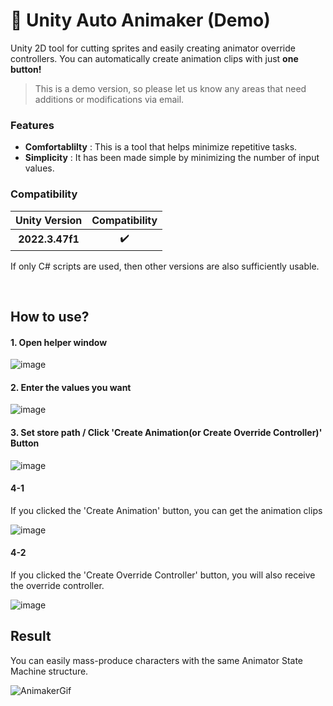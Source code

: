 # :wrench: Unity Auto Animaker (Demo)
Unity 2D tool for cutting sprites and easily creating animator override controllers.
You can automatically create animation clips with just **one button!**

> This is a demo version, so please let us know any areas that need additions or modifications via email.

### Features

* **Comfortablilty** : This is a tool that helps minimize repetitive tasks.
* **Simplicity** : It has been made simple by minimizing the number of input values.

### Compatibility

| Unity Version | Compatibility |
|:-------------:|:-------------:|
| **2022.3.47f1** |:heavy_check_mark:|

If only C# scripts are used, then other versions are also sufficiently usable.

<br>

## How to use?

#### 1. Open helper window

![image](https://github.com/user-attachments/assets/801ddd76-db9a-4d55-84f1-0ef964fd7d4c)

#### 2. Enter the values you want

![image](https://github.com/user-attachments/assets/df0b168c-7721-493f-a8da-a76b648c7752)

#### 3. Set store path / Click 'Create Animation(or Create Override Controller)' Button

![image](https://github.com/user-attachments/assets/d80318b1-5686-4dac-9710-e6af282c0fdb)

#### 4-1
If you clicked the 'Create Animation' button, you can get the animation clips

![image](https://github.com/user-attachments/assets/ece97be3-4d03-42cd-8246-611df07b435d)

#### 4-2
If you clicked the 'Create Override Controller' button, you will also receive the override controller.

![image](https://github.com/user-attachments/assets/579cbe43-a61c-4cad-8865-b8cd97c8b36c)

## Result
You can easily mass-produce characters with the same Animator State Machine structure.

![AnimakerGif](https://github.com/user-attachments/assets/882c37db-9e5b-4b7f-8ef5-d891739aee74)



